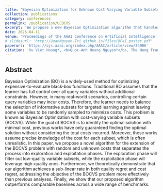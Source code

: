 ```yaml
---
title: "Bayesian Optimization for Unknown Cost-Varying Variable Subsets with No-Regret Costs"
collection: publications
category: conferences
permalink: /publication/UCBCVS
excerpt: 'We propose a new Bayesian Optimization algorithm that handles variable subsets with random and unknown costs, achieving sub-linear regret in both quality and cost, and outperforming baselines across benchmarks.'
date: 2025-04-11
venue: 'Proceedings of the AAAI Conference on Artificial Intelligence'
# slidesurl: 'http://QuanNguyen-Tri.github.io/files/DPaI_poster.pdf'
paperurl: 'https://ojs.aaai.org/index.php/AAAI/article/view/34906'
citation: 'Vu Viet Hoang*, <b>Quoc-Anh Hoang Nguyen*</b>, The Hung Tran*'
---
```


Abstract
------

Bayesian Optimization (BO) is a widely-used method for optimizing expensive-to-evaluate black-box functions. Traditional BO assumes that the learner has full control over all query variables without additional constraints. However, in many real-world scenarios, controlling certain query variables may incur costs. Therefore, the learner needs to balance the selection of informative subsets for targeted learning against leaving some variables to be randomly sampled to minimize costs. This problem is known as Bayesian Optimization with cost-varying variable subsets (BOCVS). While the goal of BOCVS is to identify the optimal solution with minimal cost, previous works have only guaranteed finding the optimal solution without considering the total costs incurred. Moreover, these works assume precise knowledge of the cost for each subset, which is often unrealistic. In this paper, we propose a novel algorithm for the extension of the BOCVS problem with random and unknown costs that separates the process into exploration and exploitation phases. The exploration phase will filter out low-quality variable subsets, while the exploitation phase will leverage high-quality ones. Furthermore, we theoretically demonstrate that our algorithm achieves a sub-linear rate in both quality regret and cost regret, addressing the objective of the BOCVS problem more effectively than previous analyses. Finally, we show that our proposed algorithm outperforms comparable baselines across a wide range of benchmarks.

